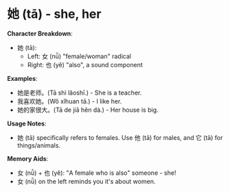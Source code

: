 # **她 (tā) - she, her**

**Character Breakdown**:  
- 她 (tā):
  - Left: 女 (nǚ) "female/woman" radical
  - Right: 也 (yě) "also", a sound component

**Examples**:  
- 她是老师。(Tā shì lǎoshī.) - She is a teacher.  
- 我喜欢她。(Wǒ xǐhuan tā.) - I like her.  
- 她的家很大。(Tā de jiā hěn dà.) - Her house is big.

**Usage Notes**:  
- 她 (tā) specifically refers to females. Use 他 (tā) for males, and 它 (tā) for things/animals.

**Memory Aids**:  
- 女 (nǚ) + 也 (yě): "A female who is also" someone - she!  
- 女 (nǚ) on the left reminds you it's about women.